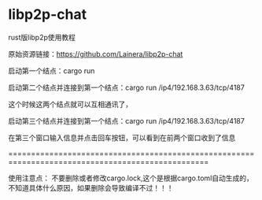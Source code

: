 # libp2p-chat
rust版libp2p使用教程

原始资源链接：https://github.com/Lainera/libp2p-chat

启动第一个结点：cargo run 

启动第二个结点并连接到第一个结点：cargo run /ip4/192.168.3.63/tcp/4187

这个时候这两个结点就可以互相通讯了，

启动第三个结点并连接到第一个结点：cargo run /ip4/192.168.3.63/tcp/4187

在第三个窗口输入信息并点击回车按钮，可以看到在前两个窗口收到了信息


==================================================================================================

使用注意点：
不要删除或者修改cargo.lock,这个是根据cargo.toml自动生成的，不知道具体什么原因，如果删除会导致编译不过！！！
